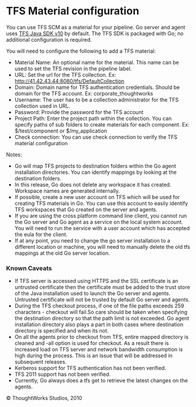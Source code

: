 
 

TFS Material configuration<!-- {.collapsible-heading onclick="toggleCollapse($(this));"} -->
==========================

You can use TFS SCM as a material for your pipeline. Go server and agent
uses [TFS Java SDK
v10](http://www.microsoft.com/en-us/download/details.aspx?id=22616) by
default. The TFS SDK is packaged with Go; no additional configuration is
required.

You will need to configure the following to add a TFS material:

-   Material Name: An optional name for the material. This name can be
    used to set the TFS revision in the pipeline label.
-   URL: Set the url for the TFS collection. Ex:
    http://41.42.43.44:8080/tfs/DefaultCollection
-   Domain: Domain name for TFS authentication credentials. Should be
    domain for the TFS account. Ex: corporate\_thoughtworks
-   Username: The user has to be a collection administrator for the TFS
    collection used in URL.
-   Password: Provide the password for the TFS account
-   Project Path: Enter the project path within the collection. You can
    specify paths of sub folders to create materials for each component.
    Ex: \$/test/component or \$/my\_application
-   Check connection: You can use check connection to verify the TFS
    material configuration

Notes:

-   Go will map TFS projects to destination folders within the Go agent
    installation directories. You can identify mappings by looking at
    the destination folders.
-   In this release, Go does not delete any workspace it has created.
    Workspace names are generated internally.
-   If possible, create a new user account on TFS which will be used for
    creating TFS materials in Go. You can use this account to easily
    identify TFS workspaces that Go created on the server and agents.
-   If you are using the cross platform command line client, you cannot
    run the Go server and Go agent as a service on the local system
    account. You will need to run the service with a user account which
    has accepted the eula for the client.
-   If at any point, you need to change the go server installation to a
    different location or machine, you will need to manually delete the
    old tfs mappings at the old Go server location.

### Known Caveats<!-- {.collapsible-heading onclick="toggleCollapse($(this));"} -->

-   If TFS server is accessed using HTTPS and the SSL certificate is an
    untrusted certificate then the certificate must be added to the
    trust store of the Java installation used to launch the Go server
    and agents. Untrusted certificate will not be trusted by default Go
    server and agents.
-   During the TFS checkout process, if one of the file paths exceeds
    259 characters - checkout will fail.So care should be taken when
    specifying the destination directory so that the path limit is not
    exceeded. Go agent installation directory also plays a part in both
    cases where destination directory is specified and when its not.
-   On all the agents prior to checkout from TFS, entire mapped
    directory is cleaned and -all option is used for checkout. As a
    result there is increased load on TFS server and network bandwidth
    consumption is high during the process. This is an issue that will
    be addressed in subsequent releases.
-   Kerberos support for TFS authentication has not been verified.
-   TFS 2011 support has not been verified.
-   Currently, Go always does a tfs get to retrieve the latest changes
    on the agents.





© ThoughtWorks Studios, 2010

